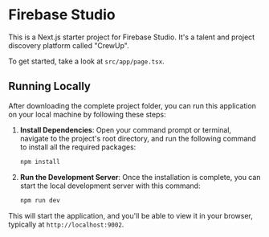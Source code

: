 # Firebase Studio

This is a Next.js starter project for Firebase Studio. It's a talent and project discovery platform called "CrewUp".

To get started, take a look at `src/app/page.tsx`.

## Running Locally

After downloading the complete project folder, you can run this application on your local machine by following these steps:

1.  **Install Dependencies**: Open your command prompt or terminal, navigate to the project's root directory, and run the following command to install all the required packages:
    ```bash
    npm install
    ```

2.  **Run the Development Server**: Once the installation is complete, you can start the local development server with this command:
    ```bash
    npm run dev
    ```

This will start the application, and you'll be able to view it in your browser, typically at `http://localhost:9002`.

